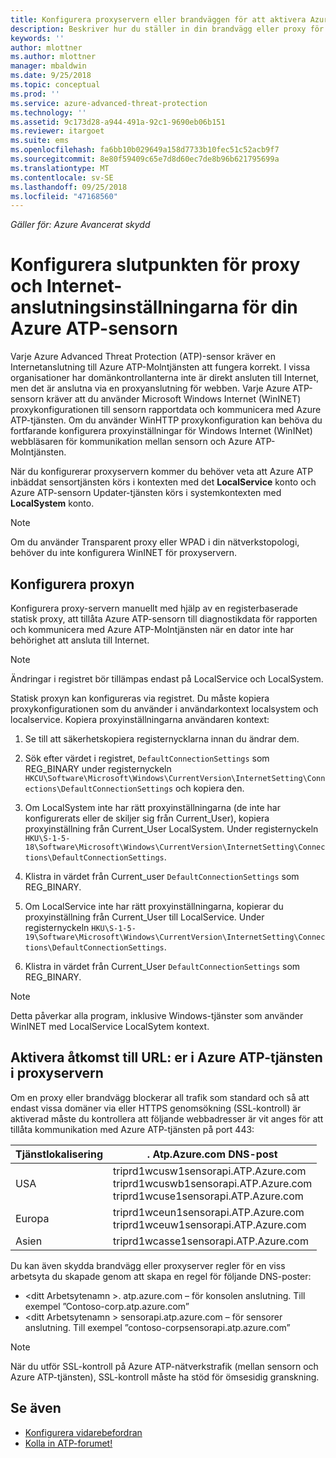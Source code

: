 ```yaml
---
title: Konfigurera proxyservern eller brandväggen för att aktivera Azure ATP-kommunikation med sensorn | Microsoft Docs
description: Beskriver hur du ställer in din brandvägg eller proxy för att tillåta kommunikation mellan Azure ATP-Molntjänsten och Azure ATP-sensorer
keywords: ''
author: mlottner
ms.author: mlottner
manager: mbaldwin
ms.date: 9/25/2018
ms.topic: conceptual
ms.prod: ''
ms.service: azure-advanced-threat-protection
ms.technology: ''
ms.assetid: 9c173d28-a944-491a-92c1-9690eb06b151
ms.reviewer: itargoet
ms.suite: ems
ms.openlocfilehash: fa6bb10b029649a158d7733b10fec51c52acb9f7
ms.sourcegitcommit: 8e80f59409c65e7d8d60ec7de8b96b621795699a
ms.translationtype: MT
ms.contentlocale: sv-SE
ms.lasthandoff: 09/25/2018
ms.locfileid: "47168560"
---
```

*Gäller för: Azure Avancerat skydd*



# <a name="configure-endpoint-proxy-and-internet-connectivity-settings-for-your-azure-atp-sensor"></a>Konfigurera slutpunkten för proxy och Internet-anslutningsinställningarna för din Azure ATP-sensorn

Varje Azure Advanced Threat Protection (ATP)-sensor kräver en Internetanslutning till Azure ATP-Molntjänsten att fungera korrekt. I vissa organisationer har domänkontrollanterna inte är direkt ansluten till Internet, men det är anslutna via en proxyanslutning för webben. Varje Azure ATP-sensorn kräver att du använder Microsoft Windows Internet (WinINET) proxykonfigurationen till sensorn rapportdata och kommunicera med Azure ATP-tjänsten. Om du använder WinHTTP proxykonfiguration kan behöva du fortfarande konfigurera proxyinställningar för Windows Internet (WinINet) webbläsaren för kommunikation mellan sensorn och Azure ATP-Molntjänsten.


När du konfigurerar proxyservern kommer du behöver veta att Azure ATP inbäddat sensortjänsten körs i kontexten med det **LocalService** konto och Azure ATP-sensorn Updater-tjänsten körs i systemkontexten med **LocalSystem** konto. 

> [!NOTE]
> Om du använder Transparent proxy eller WPAD i din nätverkstopologi, behöver du inte konfigurera WinINET för proxyservern.

## <a name="configure-the-proxy"></a>Konfigurera proxyn 

Konfigurera proxy-servern manuellt med hjälp av en registerbaserade statisk proxy, att tillåta Azure ATP-sensorn till diagnostikdata för rapporten och kommunicera med Azure ATP-Molntjänsten när en dator inte har behörighet att ansluta till Internet.

> [!NOTE]
> Ändringar i registret bör tillämpas endast på LocalService och LocalSystem.

Statisk proxyn kan konfigureras via registret. Du måste kopiera proxykonfigurationen som du använder i användarkontext localsystem och localservice. Kopiera proxyinställningarna användaren kontext:

1.   Se till att säkerhetskopiera registernycklarna innan du ändrar dem.

2. Sök efter värdet i registret, `DefaultConnectionSettings` som REG_BINARY under registernyckeln `HKCU\Software\Microsoft\Windows\CurrentVersion\InternetSetting\Connections\DefaultConnectionSettings` och kopiera den.
 
2.  Om LocalSystem inte har rätt proxyinställningarna (de inte har konfigurerats eller de skiljer sig från Current_User), kopiera proxyinställning från Current_User LocalSystem. Under registernyckeln `HKU\S-1-5-18\Software\Microsoft\Windows\CurrentVersion\InternetSetting\Connections\DefaultConnectionSettings`.

3.  Klistra in värdet från Current_user `DefaultConnectionSettings` som REG_BINARY.

4.  Om LocalService inte har rätt proxyinställningarna, kopierar du proxyinställning från Current_User till LocalService. Under registernyckeln `HKU\S-1-5-19\Software\Microsoft\Windows\CurrentVersion\InternetSetting\Connections\DefaultConnectionSettings`.

5.  Klistra in värdet från Current_User `DefaultConnectionSettings` som REG_BINARY.

> [!NOTE]
> Detta påverkar alla program, inklusive Windows-tjänster som använder WinINET med LocalService LocalSytem kontext.


## <a name="enable-access-to-azure-atp-service-urls-in-the-proxy-server"></a>Aktivera åtkomst till URL: er i Azure ATP-tjänsten i proxyservern

Om en proxy eller brandvägg blockerar all trafik som standard och så att endast vissa domäner via eller HTTPS genomsökning (SSL-kontroll) är aktiverad måste du kontrollera att följande webbadresser är vit anges för att tillåta kommunikation med Azure ATP-tjänsten på port 443:

|Tjänstlokalisering|. Atp.Azure.com DNS-post|
|----|----|
|USA |triprd1wcusw1sensorapi.ATP.Azure.com<br>triprd1wcuswb1sensorapi.ATP.Azure.com<br>triprd1wcuse1sensorapi.ATP.Azure.com|
|Europa|triprd1wceun1sensorapi.ATP.Azure.com<br>triprd1wceuw1sensorapi.ATP.Azure.com|
|Asien|triprd1wcasse1sensorapi.ATP.Azure.com|


Du kan även skydda brandvägg eller proxyserver regler för en viss arbetsyta du skapade genom att skapa en regel för följande DNS-poster:
- \<ditt Arbetsytenamn >. atp.azure.com – för konsolen anslutning. Till exempel ”Contoso-corp.atp.azure.com”
- \<ditt Arbetsytenamn > sensorapi.atp.azure.com – för sensorer anslutning. Till exempel ”contoso-corpsensorapi.atp.azure.com”

 
> [!NOTE]
> När du utför SSL-kontroll på Azure ATP-nätverkstrafik (mellan sensorn och Azure ATP-tjänsten), SSL-kontroll måste ha stöd för ömsesidig granskning.


## <a name="see-also"></a>Se även
- [Konfigurera vidarebefordran](configure-event-forwarding.md)
- [Kolla in ATP-forumet!](https://aka.ms/azureatpcommunity)